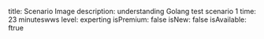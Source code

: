 title: Scenario Image
description: understanding Golang test scenario 1
time: 23 minuteswws
level: experting
isPremium: false
isNew: false
isAvailable: ftrue